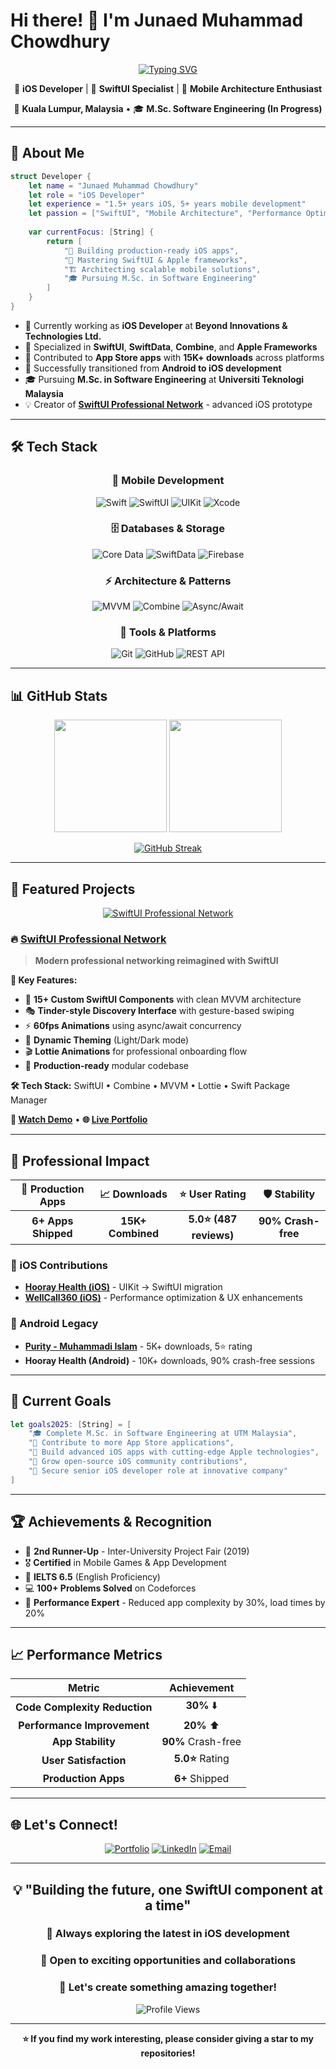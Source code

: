 # Hi there! 👋 I'm Junaed Muhammad Chowdhury

<div align="center">
  
[![Typing SVG](https://readme-typing-svg.herokuapp.com?font=Fira+Code&weight=600&size=28&duration=3000&pause=1000&color=2196F3&center=true&vCenter=true&width=600&lines=iOS+Developer+with+SwiftUI+Expertise;Building+Scalable+Mobile+Solutions;5%2B+Years+in+Mobile+Development)](https://git.io/typing-svg)

</div>

<div align="center">
  
🍎 **iOS Developer** | 🚀 **SwiftUI Specialist** | 🌟 **Mobile Architecture Enthusiast**

📍 **Kuala Lumpur, Malaysia** • 🎓 **M.Sc. Software Engineering (In Progress)**

</div>

---

## 🚀 About Me

```swift
struct Developer {
    let name = "Junaed Muhammad Chowdhury"
    let role = "iOS Developer"
    let experience = "1.5+ years iOS, 5+ years mobile development"
    let passion = ["SwiftUI", "Mobile Architecture", "Performance Optimization"]
    
    var currentFocus: [String] {
        return [
            "🎯 Building production-ready iOS apps",
            "📱 Mastering SwiftUI & Apple frameworks",
            "🏗️ Architecting scalable mobile solutions",
            "🎓 Pursuing M.Sc. in Software Engineering"
        ]
    }
}
```

- 🔭 Currently working as **iOS Developer** at **Beyond Innovations & Technologies Ltd.**
- 🌱 Specialized in **SwiftUI**, **SwiftData**, **Combine**, and **Apple Frameworks**
- 📱 Contributed to **App Store apps** with **15K+ downloads** across platforms
- 🎯 Successfully transitioned from **Android to iOS development** 
- 🎓 Pursuing **M.Sc. in Software Engineering** at **Universiti Teknologi Malaysia**
- 💡 Creator of **[SwiftUI Professional Network](https://github.com/Junaed29/SwiftUI-Professional-Network)** - advanced iOS prototype

---

## 🛠️ Tech Stack

<div align="center">

### 📱 Mobile Development
![Swift](https://img.shields.io/badge/Swift-FA7343?style=for-the-badge&logo=swift&logoColor=white)
![SwiftUI](https://img.shields.io/badge/SwiftUI-0066CC?style=for-the-badge&logo=swift&logoColor=white)
![UIKit](https://img.shields.io/badge/UIKit-2396F3?style=for-the-badge&logo=apple&logoColor=white)
![Xcode](https://img.shields.io/badge/Xcode-007ACC?style=for-the-badge&logo=xcode&logoColor=white)

### 🗄️ Databases & Storage
![Core Data](https://img.shields.io/badge/Core%20Data-FF6B35?style=for-the-badge&logo=apple&logoColor=white)
![SwiftData](https://img.shields.io/badge/SwiftData-FF3B30?style=for-the-badge&logo=swift&logoColor=white)
![Firebase](https://img.shields.io/badge/Firebase-039BE5?style=for-the-badge&logo=firebase)

### ⚡ Architecture & Patterns
![MVVM](https://img.shields.io/badge/MVVM-4CAF50?style=for-the-badge)
![Combine](https://img.shields.io/badge/Combine-FF9500?style=for-the-badge&logo=apple&logoColor=white)
![Async/Await](https://img.shields.io/badge/Async%2FAwait-007ACC?style=for-the-badge&logo=swift&logoColor=white)

### 🔧 Tools & Platforms
![Git](https://img.shields.io/badge/Git-F05032?style=for-the-badge&logo=git&logoColor=white)
![GitHub](https://img.shields.io/badge/GitHub-100000?style=for-the-badge&logo=github&logoColor=white)
![REST API](https://img.shields.io/badge/REST%20API-FF6C37?style=for-the-badge)

</div>

---

## 📊 GitHub Stats

<div align="center">

<img height="180em" src="https://github-readme-stats.vercel.app/api?username=Junaed29&show_icons=true&theme=tokyonight&include_all_commits=true&count_private=true"/>
<img height="180em" src="https://github-readme-stats.vercel.app/api/top-langs/?username=Junaed29&layout=compact&langs_count=7&theme=tokyonight"/>

</div>

<div align="center">

[![GitHub Streak](https://streak-stats.demolab.com?user=Junaed29&theme=tokyonight&hide_border=true)](https://git.io/streak-stats)

</div>

---

## 🌟 Featured Projects

<div align="center">

[![SwiftUI Professional Network](https://github-readme-stats.vercel.app/api/pin/?username=Junaed29&repo=SwiftUI-Professional-Network&theme=tokyonight)](https://github.com/Junaed29/SwiftUI-Professional-Network)

</div>

### 🔥 [SwiftUI Professional Network](https://github.com/Junaed29/SwiftUI-Professional-Network)
> **Modern professional networking reimagined with SwiftUI**

**🚀 Key Features:**
- 🎨 **15+ Custom SwiftUI Components** with clean MVVM architecture
- 🎭 **Tinder-style Discovery Interface** with gesture-based swiping
- ⚡ **60fps Animations** using async/await concurrency
- 🌙 **Dynamic Theming** (Light/Dark mode)
- 🎬 **Lottie Animations** for professional onboarding flow
- 📱 **Production-ready** modular codebase

**🛠️ Tech Stack:** SwiftUI • Combine • MVVM • Lottie • Swift Package Manager

**🎥 [Watch Demo](https://youtube.com/shorts/BaY5gXrCIrs?feature=share)** • **🌐 [Live Portfolio](https://junaed29.github.io/ios-portfolio/)**

---

## 💼 Professional Impact

<div align="center">

| 📱 **Production Apps** | 📈 **Downloads** | ⭐ **User Rating** | 🛡️ **Stability** |
|:---:|:---:|:---:|:---:|
| **6+ Apps Shipped** | **15K+ Combined** | **5.0⭐ (487 reviews)** | **90% Crash-free** |

</div>

### 🍎 iOS Contributions
- **[Hooray Health (iOS)](https://apps.apple.com/us/app/hooray-health/id1285135333)** - UIKit → SwiftUI migration
- **[WellCall360 (iOS)](https://apps.apple.com/us/app/wellcall360/id1485296723)** - Performance optimization & UX enhancements

### 🤖 Android Legacy
- **[Purity - Muhammadi Islam](https://play.google.com/store/apps/details?id=com.sul.purity)** - 5K+ downloads, 5⭐ rating
- **Hooray Health (Android)** - 10K+ downloads, 90% crash-free sessions

---

## 🎯 Current Goals

```swift
let goals2025: [String] = [
    "🎓 Complete M.Sc. in Software Engineering at UTM Malaysia",
    "📱 Contribute to more App Store applications",
    "🚀 Build advanced iOS apps with cutting-edge Apple technologies",
    "🌟 Grow open-source iOS community contributions",
    "💼 Secure senior iOS developer role at innovative company"
]
```

---

## 🏆 Achievements & Recognition

- 🥉 **2nd Runner-Up** - Inter-University Project Fair (2019)
- 🎖️ **Certified** in Mobile Games & App Development
- 📜 **IELTS 6.5** (English Proficiency)
- 💻 **100+ Problems Solved** on Codeforces
- 📱 **Performance Expert** - Reduced app complexity by 30%, load times by 20%

---

## 📈 Performance Metrics

<div align="center">

| Metric | Achievement |
|:---:|:---:|
| **Code Complexity Reduction** | **30%** ⬇️ |
| **Performance Improvement** | **20%** ⬆️ |
| **App Stability** | **90%** Crash-free |
| **User Satisfaction** | **5.0⭐** Rating |
| **Production Apps** | **6+** Shipped |

</div>

---

## 🌐 Let's Connect!

<div align="center">

[![Portfolio](https://img.shields.io/badge/Portfolio-FF7139?style=for-the-badge&logo=firefox&logoColor=white)](https://junaed29.github.io/ios-portfolio/)
[![LinkedIn](https://img.shields.io/badge/LinkedIn-0077B5?style=for-the-badge&logo=linkedin&logoColor=white)](https://www.linkedin.com/in/junaed29/)
[![Email](https://img.shields.io/badge/Email-D14836?style=for-the-badge&logo=gmail&logoColor=white)](mailto:junaed.dev@gmail.com)

</div>

---

<div align="center">

## 💡 "Building the future, one SwiftUI component at a time"

### 📱 Always exploring the latest in iOS development
### 🚀 Open to exciting opportunities and collaborations
### 🎯 Let's create something amazing together!

![Profile Views](https://komarev.com/ghpvc/?username=Junaed29&label=Profile%20views&color=0e75b6&style=flat)

</div>

---

<div align="center">

**⭐ If you find my work interesting, please consider giving a star to my repositories!**

</div>

